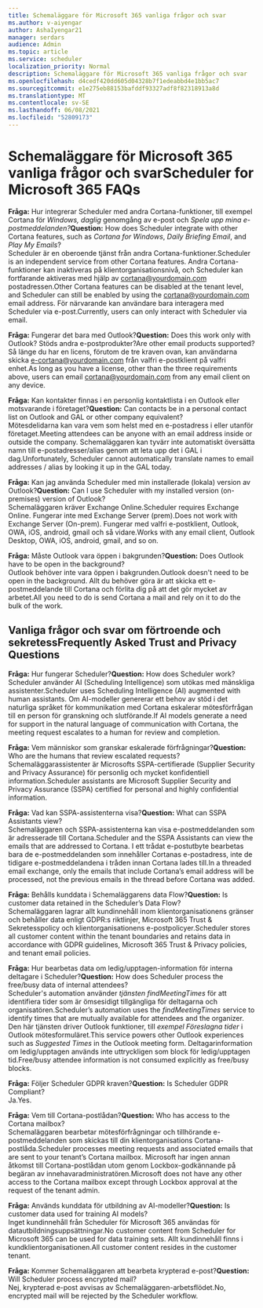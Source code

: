 ```yaml
---
title: Schemaläggare för Microsoft 365 vanliga frågor och svar
ms.author: v-aiyengar
author: AshaIyengar21
manager: serdars
audience: Admin
ms.topic: article
ms.service: scheduler
localization_priority: Normal
description: Schemaläggare för Microsoft 365 vanliga frågor och svar
ms.openlocfilehash: d4cedf420dd605d04328b7f1edeabbd4e1bb5ac7
ms.sourcegitcommit: e1e275eb88153bafddf93327adf8f82318913a8d
ms.translationtype: MT
ms.contentlocale: sv-SE
ms.lasthandoff: 06/08/2021
ms.locfileid: "52809173"
---
```

# <a name="scheduler-for-microsoft-365-faqs"></a><span data-ttu-id="0f664-103">Schemaläggare för Microsoft 365 vanliga frågor och svar</span><span class="sxs-lookup"><span data-stu-id="0f664-103">Scheduler for Microsoft 365 FAQs</span></span>

<span data-ttu-id="0f664-104">**Fråga:** Hur integrerar Scheduler med andra Cortana-funktioner, till exempel Cortana för *Windows,* *daglig* genomgång av e-post och *Spela upp mina e-postmeddelanden?*</span><span class="sxs-lookup"><span data-stu-id="0f664-104">**Question:** How does Scheduler integrate with other Cortana features, such as *Cortana for Windows*, *Daily Briefing Email*, and *Play My Emails*?</span></span></br>
<span data-ttu-id="0f664-105">Scheduler är en oberoende tjänst från andra Cortana-funktioner.</span><span class="sxs-lookup"><span data-stu-id="0f664-105">Scheduler is an independent service from other Cortana features.</span></span> <span data-ttu-id="0f664-106">Andra Cortana-funktioner kan inaktiveras på klientorganisationsnivå, och Scheduler kan fortfarande aktiveras med hjälp av cortana@yourdomain.com postadressen.</span><span class="sxs-lookup"><span data-stu-id="0f664-106">Other Cortana features can be disabled at the tenant level, and Scheduler can still be enabled by using the cortana@yourdomain.com email address.</span></span> <span data-ttu-id="0f664-107">För närvarande kan användare bara interagera med Scheduler via e-post.</span><span class="sxs-lookup"><span data-stu-id="0f664-107">Currently, users can only interact with Scheduler via email.</span></span>

<span data-ttu-id="0f664-108">**Fråga:** Fungerar det bara med Outlook?</span><span class="sxs-lookup"><span data-stu-id="0f664-108">**Question:** Does this work only with Outlook?</span></span> <span data-ttu-id="0f664-109">Stöds andra e-postprodukter?</span><span class="sxs-lookup"><span data-stu-id="0f664-109">Are other email products supported?</span></span></br>
<span data-ttu-id="0f664-110">Så länge du har en licens, förutom de tre kraven ovan, kan användarna skicka e-cortana@yourdomain.com från valfri e-postklient på valfri enhet.</span><span class="sxs-lookup"><span data-stu-id="0f664-110">As long as you have a license, other than the three requirements above, users can email cortana@yourdomain.com from any email client on any device.</span></span>

<span data-ttu-id="0f664-111">**Fråga:** Kan kontakter finnas i en personlig kontaktlista i en Outlook eller motsvarande i företaget?</span><span class="sxs-lookup"><span data-stu-id="0f664-111">**Question:** Can contacts be in a personal contact list on Outlook and GAL or other company equivalent?</span></span></br>
<span data-ttu-id="0f664-112">Mötesdelidarna kan vara vem som helst med en e-postadress i eller utanför företaget.</span><span class="sxs-lookup"><span data-stu-id="0f664-112">Meeting attendees can be anyone with an email address inside or outside the company.</span></span> <span data-ttu-id="0f664-113">Schemaläggaren kan tyvärr inte automatiskt översätta namn till e-postadresser/alias genom att leta upp det i GAL i dag.</span><span class="sxs-lookup"><span data-stu-id="0f664-113">Unfortunately, Scheduler cannot automatically translate names to email addresses / alias by looking it up in the GAL today.</span></span>

<span data-ttu-id="0f664-114">**Fråga:** Kan jag använda Scheduler med min installerade (lokala) version av Outlook?</span><span class="sxs-lookup"><span data-stu-id="0f664-114">**Question:** Can I use Scheduler with my installed version (on-premises) version of Outlook?</span></span></br>
<span data-ttu-id="0f664-115">Schemaläggaren kräver Exchange Online.</span><span class="sxs-lookup"><span data-stu-id="0f664-115">Scheduler requires Exchange Online.</span></span> <span data-ttu-id="0f664-116">Fungerar inte med Exchange Server (prem).</span><span class="sxs-lookup"><span data-stu-id="0f664-116">Does not work with Exchange Server (On-prem).</span></span> <span data-ttu-id="0f664-117">Fungerar med valfri e-postklient, Outlook, OWA, iOS, android, gmail och så vidare.</span><span class="sxs-lookup"><span data-stu-id="0f664-117">Works with any email client, Outlook Desktop, OWA, iOS, android, gmail, and so on.</span></span>

<span data-ttu-id="0f664-118">**Fråga:** Måste Outlook vara öppen i bakgrunden?</span><span class="sxs-lookup"><span data-stu-id="0f664-118">**Question:** Does Outlook have to be open in the background?</span></span></br>
<span data-ttu-id="0f664-119">Outlook behöver inte vara öppen i bakgrunden.</span><span class="sxs-lookup"><span data-stu-id="0f664-119">Outlook doesn't need to be open in the background.</span></span> <span data-ttu-id="0f664-120">Allt du behöver göra är att skicka ett e-postmeddelande till Cortana och förlita dig på att det gör mycket av arbetet.</span><span class="sxs-lookup"><span data-stu-id="0f664-120">All you need to do is send Cortana a mail and rely on it to do the bulk of the work.</span></span>

## <a name="frequently-asked-trust-and-privacy-questions"></a><span data-ttu-id="0f664-121">Vanliga frågor och svar om förtroende och sekretess</span><span class="sxs-lookup"><span data-stu-id="0f664-121">Frequently Asked Trust and Privacy Questions</span></span>

<span data-ttu-id="0f664-122">**Fråga:** Hur fungerar Scheduler?</span><span class="sxs-lookup"><span data-stu-id="0f664-122">**Question:** How does Scheduler work?</span></span></br>
<span data-ttu-id="0f664-123">Scheduler använder AI (Scheduling Intelligence) som utökas med mänskliga assistenter.</span><span class="sxs-lookup"><span data-stu-id="0f664-123">Scheduler uses Scheduling Intelligence (AI) augmented with human assistants.</span></span> <span data-ttu-id="0f664-124">Om AI-modeller genererar ett behov av stöd i det naturliga språket för kommunikation med Cortana eskalerar mötesförfrågan till en person för granskning och slutförande.</span><span class="sxs-lookup"><span data-stu-id="0f664-124">If AI models generate a need for support in the natural language of communication with Cortana, the meeting request escalates to a human for review and completion.</span></span>

<span data-ttu-id="0f664-125">**Fråga:** Vem människor som granskar eskalerade förfrågningar?</span><span class="sxs-lookup"><span data-stu-id="0f664-125">**Question:** Who are the humans that review escalated requests?</span></span> </br>
<span data-ttu-id="0f664-126">Schemaläggarassistenter är Microsofts SSPA-certifierade (Supplier Security and Privacy Assurance) för personlig och mycket konfidentiell information.</span><span class="sxs-lookup"><span data-stu-id="0f664-126">Scheduler assistants are Microsoft Supplier Security and Privacy Assurance (SSPA) certified for personal and highly confidential information.</span></span> 

<span data-ttu-id="0f664-127">**Fråga:** Vad kan SSPA-assistenterna visa?</span><span class="sxs-lookup"><span data-stu-id="0f664-127">**Question:** What can SSPA Assistants view?</span></span></br>
<span data-ttu-id="0f664-128">Schemaläggaren och SSPA-assistenterna kan visa e-postmeddelanden som är adresserade till Cortana.</span><span class="sxs-lookup"><span data-stu-id="0f664-128">Scheduler and the SSPA Assistants can view  the emails that are addressed to Cortana.</span></span> <span data-ttu-id="0f664-129">I ett trådat e-postutbyte bearbetas bara de e-postmeddelanden som innehåller Cortanas e-postadress, inte de tidigare e-postmeddelandena i tråden innan Cortana lades till.</span><span class="sxs-lookup"><span data-stu-id="0f664-129">In a threaded email exchange, only the emails that include Cortana’s email address will be processed, not the previous emails in the thread before Cortana was added.</span></span>   

<span data-ttu-id="0f664-130">**Fråga:** Behålls kunddata i Schemaläggarens data Flow?</span><span class="sxs-lookup"><span data-stu-id="0f664-130">**Question:** Is customer data retained in the Scheduler’s Data Flow?</span></span> </br>
<span data-ttu-id="0f664-131">Schemaläggaren lagrar allt kundinnehåll inom klientorganisationens gränser och behåller data enligt GDPR:s riktlinjer, Microsoft 365 Trust & Sekretesspolicy och klientorganisationens e-postpolicyer.</span><span class="sxs-lookup"><span data-stu-id="0f664-131">Scheduler stores all customer content within the tenant boundaries and retains data in accordance with GDPR guidelines, Microsoft 365 Trust & Privacy policies, and tenant email policies.</span></span>

<span data-ttu-id="0f664-132">**Fråga:** Hur bearbetas data om ledig/upptagen-information för interna deltagare i Scheduler?</span><span class="sxs-lookup"><span data-stu-id="0f664-132">**Question:** How does Scheduler process the free/busy data of internal attendees?</span></span> </br>
<span data-ttu-id="0f664-133">Scheduler's automation använder *tjänsten findMeetingTimes* för att identifiera tider som är ömsesidigt tillgängliga för deltagarna och organisatören.</span><span class="sxs-lookup"><span data-stu-id="0f664-133">Scheduler’s automation uses the *findMeetingTimes* service to identify times that are mutually available for attendees and the organizer.</span></span> <span data-ttu-id="0f664-134">Den här tjänsten driver Outlook funktioner, till *exempel Föreslagna tider* i Outlook mötesformuläret.</span><span class="sxs-lookup"><span data-stu-id="0f664-134">This service powers other Outlook experiences such as *Suggested Times* in the Outlook meeting form.</span></span> <span data-ttu-id="0f664-135">Deltagarinformation om ledig/upptagen används inte uttryckligen som block för ledig/upptagen tid.</span><span class="sxs-lookup"><span data-stu-id="0f664-135">Free/busy attendee information is not consumed explicitly as free/busy blocks.</span></span> 

<span data-ttu-id="0f664-136">**Fråga:** Följer Scheduler GDPR kraven?</span><span class="sxs-lookup"><span data-stu-id="0f664-136">**Question:** Is Scheduler GDPR Compliant?</span></span> </br>
<span data-ttu-id="0f664-137">Ja.</span><span class="sxs-lookup"><span data-stu-id="0f664-137">Yes.</span></span>

<span data-ttu-id="0f664-138">**Fråga:** Vem till Cortana-postlådan?</span><span class="sxs-lookup"><span data-stu-id="0f664-138">**Question:** Who has access to the Cortana mailbox?</span></span> </br>
<span data-ttu-id="0f664-139">Schemaläggaren bearbetar mötesförfrågningar och tillhörande e-postmeddelanden som skickas till din klientorganisations Cortana-postlåda.</span><span class="sxs-lookup"><span data-stu-id="0f664-139">Scheduler processes meeting requests and associated emails that are sent to your tenant’s Cortana mailbox.</span></span> <span data-ttu-id="0f664-140">Microsoft har ingen annan åtkomst till Cortana-postlådan utom genom Lockbox-godkännande på begäran av innehavaradministratören.</span><span class="sxs-lookup"><span data-stu-id="0f664-140">Microsoft does not have any other access to the Cortana mailbox except through Lockbox approval at the request of the tenant admin.</span></span>  

<span data-ttu-id="0f664-141">**Fråga:** Används kunddata för utbildning av AI-modeller?</span><span class="sxs-lookup"><span data-stu-id="0f664-141">**Question:** Is customer data used for training AI models?</span></span></br>
<span data-ttu-id="0f664-142">Inget kundinnehåll från Scheduler för Microsoft 365 användas för datautbildningsuppsättningar.</span><span class="sxs-lookup"><span data-stu-id="0f664-142">No customer content from Scheduler for Microsoft 365 can be used for data training sets.</span></span> <span data-ttu-id="0f664-143">Allt kundinnehåll finns i kundklientorganisationen.</span><span class="sxs-lookup"><span data-stu-id="0f664-143">All customer content resides in the customer tenant.</span></span>  

<span data-ttu-id="0f664-144">**Fråga:** Kommer Schemaläggaren att bearbeta krypterad e-post?</span><span class="sxs-lookup"><span data-stu-id="0f664-144">**Question:** Will Scheduler process encrypted mail?</span></span></br>
<span data-ttu-id="0f664-145">Nej, krypterad e-post avvisas av Schemaläggaren-arbetsflödet.</span><span class="sxs-lookup"><span data-stu-id="0f664-145">No, encrypted mail will be rejected by the Scheduler workflow.</span></span> 




